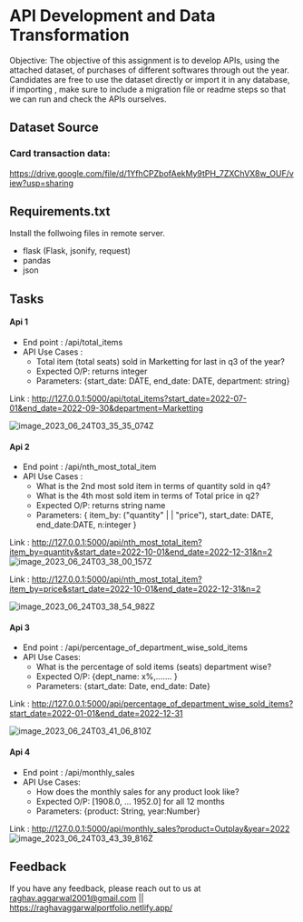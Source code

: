 # API Development and Data Transformation

Objective: The objective of this assignment is to develop APIs, using the attached dataset, of
purchases of different softwares through out the year. Candidates are free to use the dataset
directly or import it in any database, if importing , make sure to include a migration file or
readme steps so that we can run and check the APIs ourselves.


## Dataset Source

### Card transaction data: 
https://drive.google.com/file/d/1YfhCPZbofAekMy9tPH_7ZXChVX8w_OUF/view?usp=sharing


## Requirements.txt

Install the follwoing files in remote server.
- flask (Flask, jsonify, request)
- pandas
- json
## Tasks

#### Api 1
 - End point : /api/total_items 
 - API Use Cases :
   - Total item (total seats) sold in Marketting for last in q3 of the year?
   - Expected O/P: returns integer
   - Parameters: {start_date: DATE, end_date: DATE, department: string}

Link : http://127.0.0.1:5000/api/total_items?start_date=2022-07-01&end_date=2022-09-30&department=Marketting

![image_2023_06_24T03_35_35_074Z](https://github.com/RaghavAggarwal1040/API-Development-Data-Transformation/assets/66468678/9e873b3e-ae0e-4f46-80c2-fc947849cfae)



#### Api 2
 - End point : /api/nth_most_total_item 
 - API Use Cases :
   -  What is the 2nd most sold item in terms of quantity sold in q4?
   -  What is the 4th most sold item in terms of Total price in q2?
   - Expected O/P: returns string name
   - Parameters: { item_by: ("quantity" | | "price"), start_date: DATE, end_date:DATE, n:integer }

Link : http://127.0.0.1:5000/api/nth_most_total_item?item_by=quantity&start_date=2022-10-01&end_date=2022-12-31&n=2
![image_2023_06_24T03_38_00_157Z](https://github.com/RaghavAggarwal1040/API-Development-Data-Transformation/assets/66468678/948a33d6-8c20-4660-8282-80a02f1cd2ed)

Link : http://127.0.0.1:5000/api/nth_most_total_item?item_by=price&start_date=2022-10-01&end_date=2022-12-31&n=2

![image_2023_06_24T03_38_54_982Z](https://github.com/RaghavAggarwal1040/API-Development-Data-Transformation/assets/66468678/b6b4bcd0-6381-4a67-accc-6c68e1f24ef2)



#### Api 3
  - End point : /api/percentage_of_department_wise_sold_items
  - API Use Cases:
    - What is the percentage of sold items (seats) department wise?
    - Expected O/P: {dept_name: x%,……. }
    - Parameters: {start_date: Date, end_date: Date}

Link : http://127.0.0.1:5000/api/percentage_of_department_wise_sold_items?start_date=2022-01-01&end_date=2022-12-31

![image_2023_06_24T03_41_06_810Z](https://github.com/RaghavAggarwal1040/API-Development-Data-Transformation/assets/66468678/02a5d5a3-7779-4a59-98c2-7ccfb3748623)



#### Api 4

  - End point : /api/monthly_sales
  - API Use Cases:
      - How does the monthly sales for any product look like?
      - Expected O/P: [1908.0, … 1952.0] for all 12 months
      - Parameters: {product: String, year:Number}

Link :  http://127.0.0.1:5000/api/monthly_sales?product=Outplay&year=2022
![image_2023_06_24T03_43_39_816Z](https://github.com/RaghavAggarwal1040/API-Development-Data-Transformation/assets/66468678/a59c36b8-6335-4eac-b75c-284df37ed17a)


## Feedback

If you have any feedback, please reach out to us at raghav.aggarwal2001@gmail.com || https://raghavaggarwalportfolio.netlify.app/


